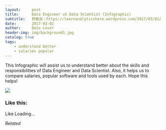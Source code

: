 ```yaml
---
layout:     post
title:      Data Engineer vs Data Scientist (Infographic)
subtitle:   转载自：https://learnanalyticshere.wordpress.com/2017/03/02/data-engineer-vs-data-scientist-infographic/
date:       2017-03-02
author:     Data Lover
header-img: img/background1.jpg
catalog: true
tags:
    - understand better
    - salaries popular
---
```


This Infographic will assist us to understand better about the skills and responsibilities of Data Engineer and Data Scientist. Also, it helps us to compare salaries, popular software and tools used by each. Hope this helps!

![](https://learnanalyticshere.files.wordpress.com/2017/03/data-engineer-vs-data-scientist1.jpg?w=700)






### Like this:

Like Loading...


*Related*

